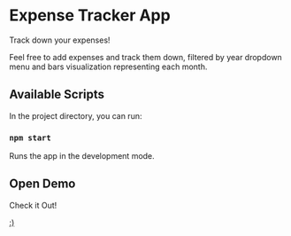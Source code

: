 # Expense Tracker App

Track down your expenses!

 Feel free to add expenses and track them down, filtered by year dropdown menu 
 and bars visualization representing each month.


## Available Scripts

In the project directory, you can run:

### `npm start`

Runs the app in the development mode.


## Open Demo
Check it Out!

<a href="https://chrisstef.github.io/ExpenseTrackerApp/" rel="nofollow">

:)
